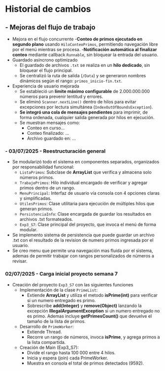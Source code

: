 # Historial de cambios

## - Mejoras del flujo de trabajo
- Mejora en el flujo concurrente
    -**Conteo de primos ejecutado en segundo plano** usando `HiloConteoPrimos`, permitiendo navegación libre por el menú mientras se procesa.
    -**Notificación automática al finalizar conteo** mediante callback `Runnable`, sin bloquear la entrada del usuario.
- Guardado asíncrono optimizado
    - El guardado de archivos `.txt` se realiza en un **hilo dedicado**, sin bloquear el flujo principal.
    - Se centralizó la ruta de salida (`/Data`) y se generaron nombres dinámicos según el rango: `primos_inicio-fin.txt`.
- Experiencia de usuario mejorada
    - Se estableció un **límite máximo configurable** de 2.000.000.000 números para prevenir lentitud y errores.
    - Se eliminó `Scanner.nextLine()` dentro de hilos para evitar excepciones por lectura simultánea (`IndexOutOfBoundsException`).
    - **Se integró una cola de mensajes pendientes** para imprimir, de forma ordenada, cualquier salida generada por hilos en ejecución.
    - Se muestran mensajes como:
        - Conteo en curso…
        - Conteo finalizado: ...
        - Archivo guardado en: ...


### - 03/07/2025 - Reestructuración general
- Se modularizó todo el sistema en componentes separados, organizados por responsabilidad funcional:
    - `ListaPrimos`: Subclase de **ArrayList<Integer>** que verifica y almacena solo números primos.
    - `TrabajoPrimos`: Hilo individual encargado de verificar y agregar primos dentro de un rango.
    - `MenuPrincipal`: Interfaz de usuario vía consola con 4 opciones claras y simplificadas.
    - `UtilesPrimos`: Clase utilitaria para ejecución de múltiples hilos que generan primos.
    - `PersistenciaInfo`: Clase encargada de guardar los resultados en archivos .txt formateados.
    - `Exp3_S7`: Clase principal del proyecto, que invoca el menú de forma modular.
- Se implemento sistema de persistencia que puede guardar un archivo .txt con el resultado de la revision de numero primos ingresada por el usuario.
- Se creo menu que permite una navegación mas fluida por el sistema, ademas de permitir trabajar con rangos personalizados de números a revisar.


### 02/07/2025 - Carga inicial proyecto semana 7
- Creación del proyecto `Exp3_S7` con las siguientes funciones
    - Implementación de la clase `PrimeList`:
        - Extiende **ArrayList<Integer>** y utiliza el metodo **isPrime(int)** para verificar si un numero entregado es primo.
        - Sobrescribe **add(Integer)** y **remove(Object)** lanzando la excepción **IllegalArgumentException** si un numero entregado no es primo. Ademas incluye **getPrimesCount()** que devuelve el tamaño de la lista de primos.
    - Desarrollo de `PrimeWorker`:
        - Extiende Thread.
        - Recorre un rango de números, invoca **isPrime**, y agrega primos a la lista compartida.
    - Creación de Main (Exp3_S7):
        - Divide el rango hasta 100 000 entre 4 hilos.
        - Inicia y espera (join) cada PrimeWorker.
        - Muestra en consola el total de primos detectados (9592).
